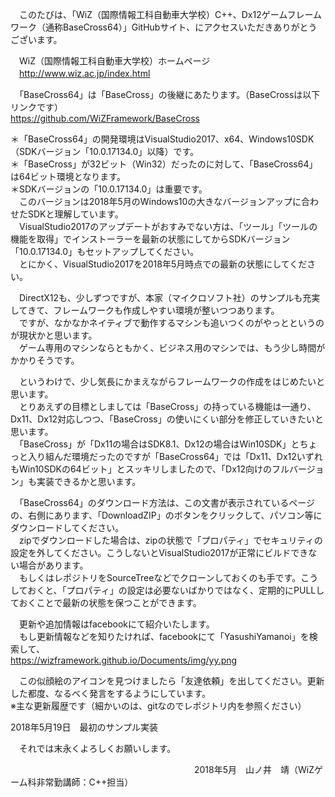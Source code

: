 　このたびは、「WiZ（国際情報工科自動車大学校）C++、Dx12ゲームフレームワーク（通称BaseCross64）」GitHubサイト、にアクセスいただきありがとうございます。  

　WiZ（国際情報工科自動車大学校）ホームページ  
　http://www.wiz.ac.jp/index.html   

　「BaseCross64」は「BaseCross」の後継にあたります。（BaseCrossは以下リンクです）  
https://github.com/WiZFramework/BaseCross  

＊「BaseCross64」の開発環境はVisualStudio2017、x64、Windows10SDK（SDKバージョン「10.0.17134.0」以降）です。  
＊「BaseCross」が32ビット（Win32）だったのに対して、「BaseCross64」は64ビット環境となります。  
＊SDKバージョンの「10.0.17134.0」は重要です。  
　このバージョンは2018年5月のWindows10の大きなバージョンアップに合わせたSDKと理解しています。  
　VisualStudio2017のアップデートがおすみでない方は、「ツール」「ツールの機能を取得」でインストーラーを最新の状態にしてからSDKバージョン「10.0.17134.0」もセットアップしてください。  
　とにかく、VisualStudio2017を2018年5月時点での最新の状態にしてください。  
  
　DirectX12も、少しずつですが、本家（マイクロソフト社）のサンプルも充実してきて、フレームワークも作成しやすい環境が整いつつあります。  
　ですが、なかなかネイティブで動作するマシンも追いつくのがやっとというのが現状かと思います。  
　ゲーム専用のマシンならともかく、ビジネス用のマシンでは、もう少し時間がかかりそうです。  
  
　というわけで、少し気長にかまえながらフレームワークの作成をはじめたいと思います。  
　とりあえずの目標としましては「BaseCross」の持っている機能は一通り、Dx11、Dx12対応しつつ、「BaseCross」の使いにくい部分を修正していきたいと思います。  
　「BaseCross」が「Dx11の場合はSDK8.1、Dx12の場合はWin10SDK」とちょっと入り組んだ環境だったのですが「BaseCross64」では「Dx11、Dx12いずれもWin10SDKの64ビット」とスッキリしましたので、「Dx12向けのフルバージョン」も実装できるかと思います。  
  
　「BaseCross64」のダウンロード方法は、この文書が表示されているページの、右側にあります、「DownloadZIP」のボタンをクリックして、パソコン等にダウンロードしてください。  
　zipでダウンロードした場合は、zipの状態で「プロパティ」でセキュリティの設定を外してください。こうしないとVisualStudio2017が正常にビルドできない場合があります。  
　もしくはレポジトリをSourceTreeなどでクローンしておくのも手です。こうしておくと、「プロパティ」の設定は必要ないばかりではなく、定期的にPULLしておくことで最新の状態を保つことができます。  
  
　更新や追加情報はfacebookにて紹介いたします。  
　もし更新情報などを知りたければ、facebookにて「YasushiYamanoi」を検索して、  
https://wizframework.github.io/Documents/img/yy.png  
  
　この似顔絵のアイコンを見つけましたら「友達依頼」を出してください。更新した都度、なるべく発言をするようにしています。    
※主な更新履歴です（細かいのは、gitなのでレポジトリ内を参照ください）  
  
2018年5月19日　最初のサンプル実装  
  
　それでは末永くよろしくお願いします。  
  
　　　　　　　　　　　　　　　　　　　　　2018年5月　山ノ井　靖（WiZゲーム科非常勤講師：C++担当）




